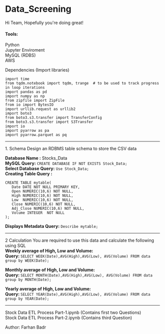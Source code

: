 # Data_Screening
Hi Team, Hopefully you're doing great!

<h4>Tools:</h4>
Python<br>
Jupyter Enviroment<br>
MySQL (RDBS)<br>
AWS <br>

Dependencies (Import libraries)
```
import time
from tqdm.notebook import tqdm, trange  # to be used to track progress in loop iterations
import pandas as pd
import numpy as np
from zipfile import ZipFile
from io import BytesIO
import urllib.request as urllib2
import boto3
from boto3.s3.transfer import TransferConfig
from boto3.s3.transfer import S3Transfer
import io
import pyarrow as pa
import pyarrow.parquet as pq
```

<hr>
1. Schema
Design an RDBMS table schema to store the CSV data

<b>Database Name :</b> Stocks_Data<br>
<b>MySQL Query:</b> ```CREATE DATABASE IF NOT EXISTS Stock_Data;``` <br>
<b>Select Database Query:</b> ```Use Stock_Data;```<br>
<b>Creating Table Query :</b> <br>
```
CREATE TABLE mytable(
   Date DATE NOT NULL PRIMARY KEY,
   Open NUMERIC(10,6) NOT NULL,
   High NUMERIC(10,6) NOT NULL,
   Low  NUMERIC(10,6) NOT NULL,
   Close NUMERIC(10,6) NOT NULL,
   Adj_Close NUMERIC(10,6) NOT NULL,
   Volume INTEGER  NOT NULL
);
```
<b>Displays Metadata Query:</b> ```Describe mytable;```

<hr>

2 Calculation You are required to use this data and calculate the following using SQL <br>
<b>Weekly average of High, Low and Volume:</b> <br>
<b>Query: </b>```SELECT WEEK(Date),AVG(High),AVG(Low), AVG(Volume) FROM data group by WEEK(Date);```

<b>Monthly average of High, Low and Volume:</b> <br>
<b>Query: </b>```SELECT MONTH(Date),AVG(High),AVG(Low), AVG(Volume) FROM data group by MONTH(Date);```

<b>Yearly average of High, Low and Volume:</b> <br>
<b>Query: </b>```SELECT YEAR(Date),AVG(High),AVG(Low), AVG(Volume) FROM data group by YEAR(Date);```


<hr>
Stock Data ETL Process Part-1.ipynb (Contains first two Questions)<br>
Stock Data ETL Process Part-2.ipynb (Contains third Question)

Author: Farhan Badr
